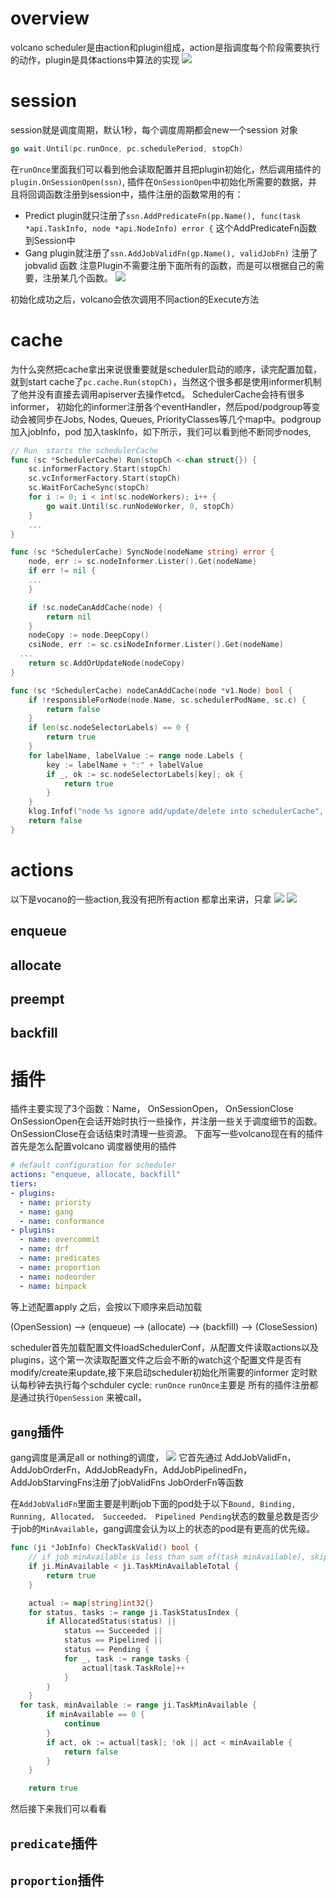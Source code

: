 
# overview
volcano scheduler是由action和plugin组成，action是指调度每个阶段需要执行的动作，plugin是具体actions中算法的实现
![](../images/volcano-scheduler-workflow.png)

# session
session就是调度周期，默认1秒，每个调度周期都会new一个session 对象
```go
go wait.Until(pc.runOnce, pc.schedulePeriod, stopCh)
```
在`runOnce`里面我们可以看到他会读取配置并且把plugin初始化，然后调用插件的`plugin.OnSessionOpen(ssn)`, 插件在`OnSessionOpen`中初始化所需要的数据，并且将回调函数注册到session中，插件注册的函数常用的有：

* Predict plugin就只注册了`ssn.AddPredicateFn(pp.Name(), func(task *api.TaskInfo, node *api.NodeInfo) error {` 这个AddPredicateFn函数到Session中
* Gang plugin就注册了`ssn.AddJobValidFn(gp.Name(), validJobFn)`  注册了jobvalid 函数
注意Plugin不需要注册下面所有的函数，而是可以根据自己的需要，注册某几个函数。
![](../images/volcano-scheduler-registerfn.png)

初始化成功之后，volcano会依次调用不同action的Execute方法

# cache
为什么突然把cache拿出来说很重要就是scheduler启动的顺序，读完配置加载，就到start cache了`pc.cache.Run(stopCh)`，当然这个很多都是使用informer机制了他并没有直接去调用apiserver去操作etcd。
SchedulerCache会持有很多informer， 初始化的informer注册各个eventHandler，然后pod/podgroup等变动会被同步在Jobs, Nodes, Queues, PriorityClasses等几个map中。podgroup加入jobInfo，pod 加入taskInfo，如下所示，我们可以看到他不断同步nodes,
```go
// Run  starts the schedulerCache
func (sc *SchedulerCache) Run(stopCh <-chan struct{}) {
	sc.informerFactory.Start(stopCh)
	sc.vcInformerFactory.Start(stopCh)
	sc.WaitForCacheSync(stopCh)
	for i := 0; i < int(sc.nodeWorkers); i++ {
		go wait.Until(sc.runNodeWorker, 0, stopCh)
	}
	...
}

func (sc *SchedulerCache) SyncNode(nodeName string) error {
	node, err := sc.nodeInformer.Lister().Get(nodeName)
	if err != nil {
    ...
	}

	if !sc.nodeCanAddCache(node) {
		return nil
	}
	nodeCopy := node.DeepCopy()
	csiNode, err := sc.csiNodeInformer.Lister().Get(nodeName)
  ...
	return sc.AddOrUpdateNode(nodeCopy)
}

func (sc *SchedulerCache) nodeCanAddCache(node *v1.Node) bool {
	if !responsibleForNode(node.Name, sc.schedulerPodName, sc.c) {
		return false
	}
	if len(sc.nodeSelectorLabels) == 0 {
		return true
	}
	for labelName, labelValue := range node.Labels {
		key := labelName + ":" + labelValue
		if _, ok := sc.nodeSelectorLabels[key]; ok {
			return true
		}
	}
	klog.Infof("node %s ignore add/update/delete into schedulerCache", node.Name)
	return false
}

```
# actions
以下是vocano的一些action,我没有把所有action 都拿出来讲，只拿
![](../images/volcano-scheduler-actions.png)
![](../images/volcano-scheduler-actions-start.png)

## enqueue


## allocate


## preempt


## backfill

# 插件
插件主要实现了3个函数：Name， OnSessionOpen， OnSessionClose
OnSessionOpen在会话开始时执行一些操作，并注册一些关于调度细节的函数。
OnSessionClose在会话结束时清理一些资源。
下面写一些volcano现在有的插件
首先是怎么配置volcano 调度器使用的插件
```yaml
# default configuration for scheduler
actions: "enqueue, allocate, backfill"
tiers:
- plugins:
  - name: priority
  - name: gang
  - name: conformance
- plugins:
  - name: overcommit
  - name: drf
  - name: predicates
  - name: proportion
  - name: nodeorder
  - name: binpack
```

等上述配置apply 之后，会按以下顺序来启动加载

(OpenSession) --> (enqueue) --> (allocate) --> (backfill) --> (CloseSession)


scheduler首先加载配置文件loadSchedulerConf，从配置文件读取actions以及plugins，这个第一次读取配置文件之后会不断的watch这个配置文件是否有modify/create来update,接下来启动scheduler初始化所需要的informer
定时默认每秒钟去执行每个schduler cycle: `runOnce`
`runOnce`主要是
所有的插件注册都是通过执行`OpenSession` 来被call，
## `gang`插件
gang调度是满足all or nothing的调度，
![](../images/volcano-scheduler-gang01.png)
它首先通过 AddJobValidFn，AddJobOrderFn，AddJobReadyFn，AddJobPipelinedFn，AddJobStarvingFns注册了jobValidFns JobOrderFn等函数

在`AddJobValidFn`里面主要是判断job下面的pod处于以下`Bound, Binding, Running, Allocated， Succeeded， Pipelined Pending`状态的数量总数是否少于job的`MinAvailable`，gang调度会认为以上的状态的pod是有更高的优先级。
```go
func (ji *JobInfo) CheckTaskValid() bool {
	// if job minAvailable is less than sum of(task minAvailable), skip this check
	if ji.MinAvailable < ji.TaskMinAvailableTotal {
		return true
	}

	actual := map[string]int32{}
	for status, tasks := range ji.TaskStatusIndex {
		if AllocatedStatus(status) ||
			status == Succeeded ||
			status == Pipelined ||
			status == Pending {
			for _, task := range tasks {
				actual[task.TaskRole]++
			}
		}
	}
  for task, minAvailable := range ji.TaskMinAvailable {
		if minAvailable == 0 {
			continue
		}
		if act, ok := actual[task]; !ok || act < minAvailable {
			return false
		}
	}

	return true
```
然后接下来我们可以看看

## `predicate`插件

## `proportion`插件
